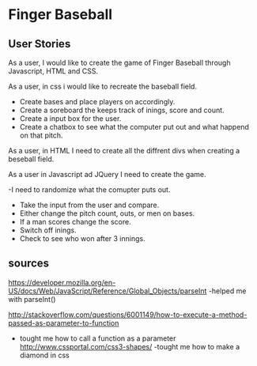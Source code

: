 # Finger Baseball
## User Stories

As a user, I would like to create the game of Finger Baseball through Javascript, HTML and CSS. 

As a user, in css i would like to recreate the baseball field.
 
- Create bases and place players on accordingly.
- Create a soreboard the keeps track of inings, score and count.
- Create a input box for the user.
- Create a chatbox to see what the computer put out and what happend on that pitch.

As a user, in HTML I need to create all the diffrent divs when creating a beseball field.

As a user in Javascript ad JQuery I need to create the game.

-I need to randomize what the comupter puts out.
- Take the input from the user and compare.
- Either change the pitch count, outs, or men on bases.
- If a man scores change the score.
- Switch off inings.
- Check to see who won after 3 innings.


## sources
https://developer.mozilla.org/en-US/docs/Web/JavaScript/Reference/Global_Objects/parseInt
-helped me with parseInt()

http://stackoverflow.com/questions/6001149/how-to-execute-a-method-passed-as-parameter-to-function
- tought me how to call a function as a parameter
http://www.cssportal.com/css3-shapes/
-tought me how to make a diamond in css
